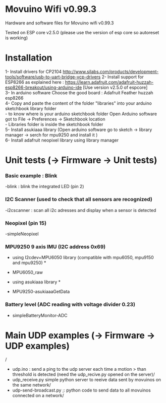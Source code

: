 # Movuino Wifi v0.99.3
Hardware and software files for Movuino wifi v0.99.3

Tested on ESP core v2.5.0 (please use the version of esp core so autoreset is working)

# Installation

 1- Install drivers for CP2104 http://www.silabs.com/products/development-tools/software/usb-to-uart-bridge-vcp-drivers 
 2- Install support for ESP8266 as explained here :  https://learn.adafruit.com/adafruit-huzzah-esp8266-breakout/using-arduino-ide  [Use version v2.5.0 of espcore]  
 3- In arduino software Choose the good board : Adafruit Feather huzzah esp8266  
 4- Copy and paste the content of the folder "libraries" into your arduino sketchbook library folder  
	- to know where is your arduino sketchbook folder Open Arduino software got to File -> Preferences -> Sketchbook location  
	- Libraries folder is inside the sketchbook folder  
 5- Install asukiaaa library (Open arduino software go to sketch -> library manager -> serch for mpu9250 and install it )  
 6- Install adafruit neopixel library using library manager  
 

# Unit tests (-> Firmware -> Unit tests)

### Basic example : Blink
-blink : blink the integrated LED (pin 2)

### I2C Scanner (used to check that all sensors are recognized)
-i2cscanner : scan all i2c adresses and display when a sensor is detected

### Neopixel  (pin 15)
-simpleNeopixel 

### MPU9250 9 axis IMU (I2C address 0x69)

* using I2cdev+MPU6050 library (compatible with mpu6050, mpu9150 and mpu9250) *
- MPU6050_raw
* using asukiaaa library *
- MPU9250-asukiaaaGetData

### Battery level (ADC reading with voltage divider 0.23)
- simpleBatteryMonitor-ADC 

# Main UDP examples  (-> Firmware -> UDP examples)
/
- udp.ino : send a ping to the udp server each time a motion > than threshold is detected (need the udp_recive.py opened on the server)/
- udp_receive.py simple python server to reeive data sent by movuinos on the same network/
- udp-send-broadcast.py ;: python code to send data to all movuinos connected on a network/